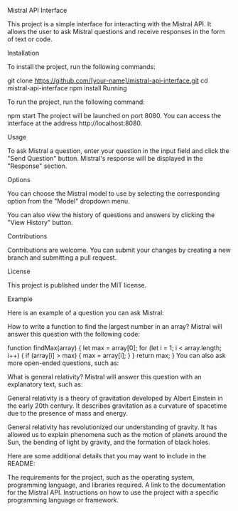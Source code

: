 Mistral API Interface

This project is a simple interface for interacting with the Mistral API. It allows the user to ask Mistral questions and receive responses in the form of text or code.

Installation

To install the project, run the following commands:

git clone https://github.com/[your-name]/mistral-api-interface.git
cd mistral-api-interface
npm install
Running

To run the project, run the following command:

npm start
The project will be launched on port 8080. You can access the interface at the address http://localhost:8080.

Usage

To ask Mistral a question, enter your question in the input field and click the "Send Question" button. Mistral's response will be displayed in the "Response" section.

Options

You can choose the Mistral model to use by selecting the corresponding option from the "Model" dropdown menu.

You can also view the history of questions and answers by clicking the "View History" button.

Contributions

Contributions are welcome. You can submit your changes by creating a new branch and submitting a pull request.

License

This project is published under the MIT license.

Example

Here is an example of a question you can ask Mistral:

How to write a function to find the largest number in an array?
Mistral will answer this question with the following code:

function findMax(array) {
  let max = array[0];
  for (let i = 1; i < array.length; i++) {
    if (array[i] > max) {
      max = array[i];
    }
  }
  return max;
}
You can also ask more open-ended questions, such as:

What is general relativity?
Mistral will answer this question with an explanatory text, such as:

General relativity is a theory of gravitation developed by Albert Einstein in the early 20th century. It describes gravitation as a curvature of spacetime due to the presence of mass and energy.

General relativity has revolutionized our understanding of gravity. It has allowed us to explain phenomena such as the motion of planets around the Sun, the bending of light by gravity, and the formation of black holes.

Here are some additional details that you may want to include in the README:

The requirements for the project, such as the operating system, programming language, and libraries required.
A link to the documentation for the Mistral API.
Instructions on how to use the project with a specific programming language or framework.
